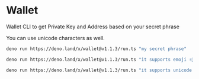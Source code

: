 # Wallet

Wallet CLI to get Private Key and Address based on your secret phrase

You can use unicode characters as well.

```bash
deno run https://deno.land/x/wallet@v1.1.3/run.ts "my secret phrase"
```

```bash
deno run https://deno.land/x/wallet@v1.1.3/run.ts "it supports emoji ✌🏻"
```

```bash
deno run https://deno.land/x/wallet@v1.1.3/run.ts "it supports unicode - გამარჯობა"
```
